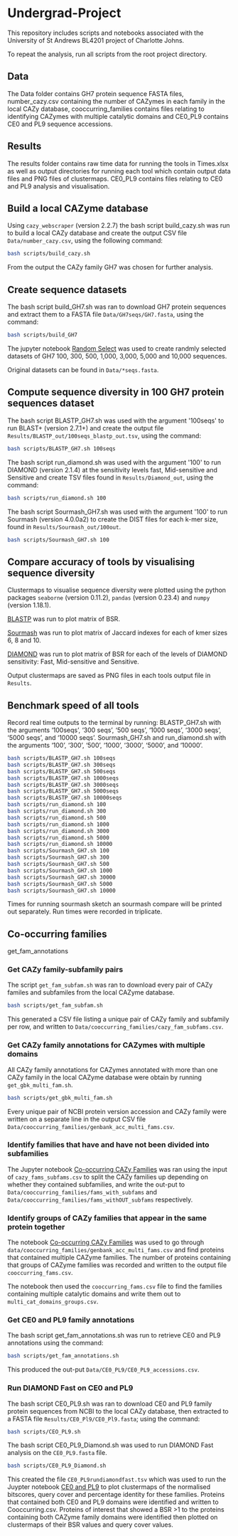 # Undergrad-Project
This repository includes scripts and notebooks associated with the University of St Andrews BL4201 project of Charlotte Johns.

To repeat the analysis, run all scripts from the root project directory.

## Data

The Data folder contains GH7 protein sequence FASTA files, number_cazy.csv containing the number of CAZymes in each family in the local CAZy database, cooccurring_families contains files relating to identifying CAZymes with multiple catalytic domains and CE0_PL9 contains CE0 and PL9 sequence accessions.

## Results

The results folder contains raw time data for running the tools in Times.xlsx as well as output directories for running each tool which contain output data files and PNG files of clustermaps. 
CE0_PL9 contains files relating to CE0 and PL9 analysis and visualisation.

## Build a local CAZyme database

Using `cazy_webscraper` (version 2.2.7) the bash script build_cazy.sh was run to build a local CAZy database and create the output CSV file `Data/number_cazy.csv`, using the following command:

```bash
bash scripts/build_cazy.sh
```

From the output the CAZy family GH7 was chosen for further analysis.

## Create sequence datasets

The bash script build_GH7.sh was ran to download GH7 protein sequences and extract them to a FASTA file `Data/GH7seqs/GH7.fasta`, using the command:

```bash
bash scripts/build_GH7
```

The jupyter notebook [Random Select](https://lottiej.github.io/Undergrad-Project/notebooks/Random_Select.html) was used to create randmly selected datasets of GH7 100, 300, 500, 1,000, 3,000, 5,000 and 10,000 sequences.

Original datasets can be found in `Data/*seqs.fasta`.

## Compute sequence diversity in 100 GH7 protein sequences dataset

The bash script BLASTP_GH7.sh was used with the argument '100seqs' to run BLAST+ (version 2.7.1+) and create the output file `Results/BLASTP_out/100seqs_blastp_out.tsv`, using the command:

```bash
bash scripts/BLASTP_GH7.sh 100seqs
```

The bash script run_diamond.sh was used with the argument '100' to run DIAMOND (version 2.1.4) at the sensitivity levels fast, Mid-sensitive and Sensitive and create TSV files found in `Results/Diamond_out`, using the command:

```bash
bash scripts/run_diamond.sh 100
```

The bash script Sourmash_GH7.sh was used with the argument '100' to run Sourmash (version 4.0.0a2) to create the DIST files for each k-mer size, found in `Results/Sourmash_out/100out`.

```bash
bash scripts/Sourmash_GH7.sh 100
```

## Compare accuracy of tools by visualising sequence diversity

Clustermaps to visualise sequence diversity were plotted using the python packages `seaborne` (version 0.11.2), `pandas` (version 0.23.4) and `numpy` (version 1.18.1).

[BLASTP](https://lottiej.github.io/Undergrad-Project/notebooks/BLASTP_Plot_GH7.html) was run to plot matrix of BSR.

[Sourmash](https://lottiej.github.io/Undergrad-Project/notebooks/Sourmash_Plot_GH7.html) was run to plot matrix of Jaccard indexes for each of kmer sizes 6, 8 and 10.

[DIAMOND](https://lottiej.github.io/Undergrad-Project/notebooks/Diamond_Plot_GH7.html) was run to plot matrix of BSR for each of the levels of DIAMOND sensitivity: Fast, Mid-sensitive and Sensitive.

Output clustermaps are saved as PNG files in each tools output file in `Results`.

## Benchmark speed of all tools

Record real time outputs to the terminal by running:
BLASTP_GH7.sh with the arguments ‘100seqs’, ‘300 seqs’, ‘500 seqs’, ‘1000 seqs’, ‘3000 seqs’, ‘5000 seqs’, and ‘10000 seqs’.
Sourmash_GH7.sh and run_diamond.sh  with the arguments ‘100’, ‘300’, ‘500’, ‘1000’, ‘3000’, ‘5000’, and ‘10000’.

```bash
bash scripts/BLASTP_GH7.sh 100seqs
bash scripts/BLASTP_GH7.sh 300seqs
bash scripts/BLASTP_GH7.sh 500seqs
bash scripts/BLASTP_GH7.sh 1000seqs
bash scripts/BLASTP_GH7.sh 3000seqs
bash scripts/BLASTP_GH7.sh 5000seqs
bash scripts/BLASTP_GH7.sh 10000seqs
bash scripts/run_diamond.sh 100
bash scripts/run_diamond.sh 300
bash scripts/run_diamond.sh 500
bash scripts/run_diamond.sh 1000
bash scripts/run_diamond.sh 3000
bash scripts/run_diamond.sh 5000
bash scripts/run_diamond.sh 10000
bash scripts/Sourmash_GH7.sh 100
bash scripts/Sourmash_GH7.sh 300
bash scripts/Sourmash_GH7.sh 500
bash scripts/Sourmash_GH7.sh 1000
bash scripts/Sourmash_GH7.sh 30000
bash scripts/Sourmash_GH7.sh 5000
bash scripts/Sourmash_GH7.sh 10000
```

Times for running sourmash sketch an sourmash compare will be printed out separately. Run times were recorded in triplicate.

## Co-occurring families
get_fam_annotations
### Get CAZy family-subfamily pairs

The script `get_fam_subfam.sh` was ran to download every pair of CAZy familes and subfamiles from the local CAZyme database.

```bash
bash scripts/get_fam_subfam.sh
```

This generated a CSV file listing a unique pair of CAZy family and subfamily per row, and written to `Data/cooccurring_families/cazy_fam_subfams.csv`.

### Get CAZy family annotations for CAZymes with multiple domains

All CAZy family annotations for CAZymes annotated with more than one CAZy family in the local CAZyme database were obtain by running `get_gbk_multi_fam.sh`.

```bash
bash scripts/get_gbk_multi_fam.sh
```

Every unique pair of NCBI protein version accession and CAZy family were written on a separate line in the output CSV file `Data/cooccurring_families/genbank_acc_multi_fams.csv`.

### Identify families that have and have not been divided into subfamilies

The Jupyter notebook [Co-occurring CAZy Families](https://lottiej.github.io/Undergrad-Project/notebooks/identify_cooccuring_cazy_familes.html) was ran using the input of `cazy_fams_subfams.csv` to split the CAZy families up depending on whether they contained subfamilies, and write the out-put to `Data/cooccurring_families/fams_with_subfams` and `Data/cooccurring_families/fams_withOUT_subfams` respectively.

### Identify groups of CAZy families that appear in the same protein together

The notebook [Co-occurring CAZy Families](https://lottiej.github.io/Undergrad-Project/notebooks/identify_cooccuring_cazy_familes.html) was used to go through `data/cooccurring_families/genbank_acc_multi_fams.csv` and find proteins that contained multiple CAZyme families. The number of proteins containing that groups of CAZyme families was recorded and written to the output file `cooccurring_fams.csv`.

The notebook then used the `cooccurring_fams.csv` file to find the families containing multiple catalytic domains and write them out to `multi_cat_domains_groups.csv`.

### Get CE0 and PL9 family annotations

The bash script get_fam_annotations.sh was run to retrieve CE0 and PL9 annotations using the command:

```bash
bash scripts/get_fam_annotations.sh
```

This produced the out-put `Data/CE0_PL9/CE0_PL9_accessions.csv`.

### Run DIAMOND Fast on CE0 and PL9

The bash script CE0_PL9.sh was ran to download CE0 and PL9 family protein sequences from NCBI to the local CAZy database, then extracted to a FASTA file `Results/CE0_Pl9/CE0_Pl9.fasta`; using the command:

```bash
bash scripts/CEO_PL9.sh
```

The bash script CE0_PL9_Diamond.sh was used to run DIAMOND Fast analysis on the `CE0_PL9.fasta` file.

```bash
bash scripts/CE0_PL9_Diamond.sh
```

This created the file `CE0_PL9rundiamondfast.tsv` which was used to run the Juypter notebook [CE0 and PL9](https://lottiej.github.io/Undergrad-Project/notebooks/CE0_PL9.html) to plot clustermaps of the normalised bitscores, query cover and percentage identity for these families. Proteins that contained both CE0 and PL9 domains were identified and written to Cooccurring.csv. Proteins of interest that showed a BSR >1 to the proteins containing both CAZyme family domains were identified then plotted on clustermaps of their BSR values and query cover values.

